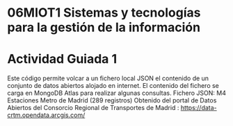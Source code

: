 # 06MIOT1 Sistemas y tecnologías para la gestión de la información

# Actividad Guiada 1

Este código permite volcar a un fichero local JSON el contenido de un conjunto de datos abiertos alojado en internet.
El contenido del fichero se carga en MongoDB Atlas para realizar algunas consultas.
Fichero JSON: M4 Estaciones Metro de Madrid (289 registros)
Obtenido del portal de Datos Abiertos del Consorcio Regional de Transportes de Madrid : https://data-crtm.opendata.arcgis.com/

